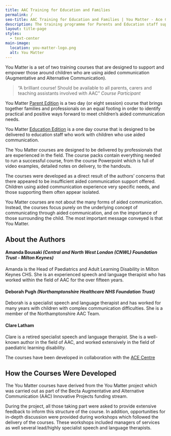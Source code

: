 ```yaml
---
title: AAC Training for Education and Families
permalink: /
seo-title: AAC Training for Education and Families | You Matter - Ace Centre
description: The training programme for Parents and Education staff supporting children using AAC
layout: title-page
styles:
  - text-center
main-image:
  location: you-matter-logo.png
  alt: You Matter
---
```


You Matter is a set of two training courses that are designed to support and empower those around children who are using aided communication (Augmentative and Alternative Communication).

>“A brilliant course! Should be available to all parents, carers and teaching assistants involved with AAC”
*Course Participant*

You Matter [Parent Edition](/parent-edition) is a two day (or eight session) course that brings together families and professionals on an equal footing in order to identify practical and positive ways forward to meet children’s aided communication needs.

You Matter [Education Edition](/education-edition) is a one day course that is designed to be delivered to education staff who work with children who use aided communication.

The You Matter courses are designed to be delivered by professionals that are experienced in the field.  The course packs contain everything needed to run a successful course, from the course Powerpoint which is full of video examples, detailed notes on delivery, to the handouts.

The courses were developed as a direct result of the authors’ concerns that there appeared to be insufficient aided communication support offered. Children using aided communication experience very specific needs, and those supporting them often appear isolated.

You Matter courses are not about the many forms of aided communication.  Instead, the courses focus purely on the underlying concept of communicating through aided communication, and on the importance of those surrounding the child.  The most important message conveyed is that You Matter.

## About the Authors

#### Amanda Bousaki *(Central and North West London (CNWL) Foundation Trust - Milton Keynes)*

Amanda is the Head of Paediatrics and Adult Learning Disability in Milton Keynes CHS. She is an experienced speech and language therapist who has worked within the field of AAC for the over fifteen years.

#### Deborah Pugh *(Northamptonshire Healthcare NHS Foundation Trust)*

Deborah is a specialist speech and language therapist and has worked for many years with children with complex communication difficulties. She is a member of the Northamptonshire AAC Team.

#### Clare Latham

Clare is a retired specialist speech and language therapist. She is a well-known author in the field of AAC, and worked extensively in the field of paediatric learning disability.

The courses have been developed in collaboration with the [ACE Centre](https://acecentre.org.uk)

## How the Courses Were Developed
The You Matter courses have derived from the You Matter project which was carried out as part of the Becta Augmentative and Alternative Communication (AAC) Innovative Projects funding stream.

During the project, all those taking part were asked to provide extensive feedback to inform this structure of the course. In addition, opportunities for in-depth discussion were provided during workshops which followed the delivery of the courses. These workshops included managers of services as well several lead/highly specialist speech and language therapists.
